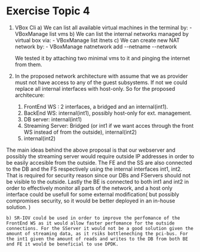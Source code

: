 # Exercise Topic 4

1) VBox Cli
    a) We can list all available virtual machines in the terminal by:
                - VBoxManage list vms
    b) We can list the internal networks managed by virtual box via:
        - VBoxManage list itnets
    c) We can create new NAT network by:
        - VBoxManage natnetwork add --netname <networkname> --network <network>
    
    We tested it by attaching two minimal vms to it and pinging the internet from them.
    
2) In the proposed network architecture with assume that we as provider must not have access to any of the guest subsystems. If not we could replace all internal interfaces with host-only. So for the proposed architecure:
    1) FrontEnd WS : 2 interfaces, a bridged and an internal(int1).
    2) BackEnd WS: internal(int1), possibly host-only for ext. management.
    3) DB server: internal(int1)
    4) Streaming Server: Bridged (or int1 if we want acces through the front WS instead of from the outside), internal(int2)
    5) internal(int2)

The main ideas behind the above proposal is that our webserver and possibly the streaming server would require outside IP addresses in order to be easily accesible from the outside. The FE and the SS are also connected to the DB and the FS respectively using the internal interfaces int1, int2. That is required for security reason since our DBs and FServers should not be visible to the outside. Lastly the BE is connected to both int1 and int2 in order to effectively monitor all parts of the network, and a host only interface could be usefull for some external modification( but possibly compromises security, so it would be better deployed in an in-house solution. )

    b) SR-IOV could be used in order to improve the perfomance of the FrontEnd WS as it would allow faster perfomance for the outside connections. For the SServer it would not be a good solution given the amount of streaming data, as it rsiks bottleneching the pci-bus. For the int1 given the amount of reads and writes to the DB from both BE and FE it would be beneficial to use DPDK.



